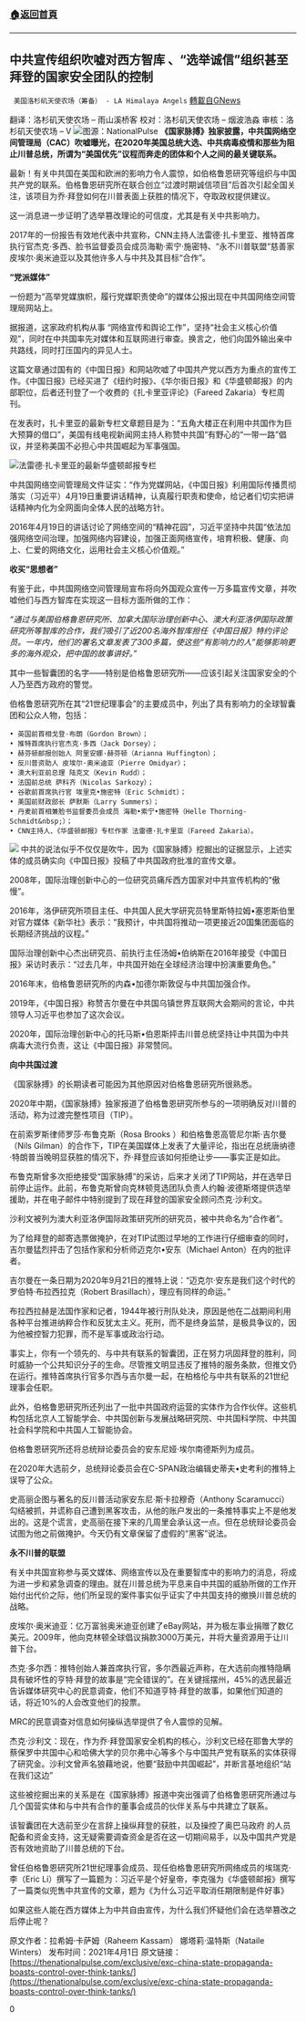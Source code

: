###  [:house:返回首頁](https://github.com/ourhimalayas/txt)
---

## 中共宣传组织吹嘘对西方智库 、“选举诚信”组织甚至拜登的国家安全团队的控制
` 美国洛杉矶天使农场（筹备） - LA Himalaya Angels` [轉載自GNews](https://gnews.org/zh-hans/1054020/)

翻译：洛杉矶天使农场 – 雨山溪桥客
校对：洛杉矶天使农场 – 烟波浩淼
审核：洛杉矶天使农场 – V
![]()![](https://gnews.org/wp-content/uploads/2021/04/ccp-influence.png)图源：NationalPulse
**《国家脉搏》独家披露，中共国网络空间管理局（CAC）吹嘘曝光，在2020年美国总统大选、中共病毒疫情和那些为阻止川普总统，所谓为“美国优先”议程而奔走的团体和个人之间的最关键联系。**

最新！有关中共国在美国和欧洲的影响力令人震惊，如伯格鲁恩研究等组织与中国共产党的联系。伯格鲁恩研究所在联合创立“过渡时期诚信项目”后首次引起全国关注，该项目为乔·拜登如何在川普表面上获胜的情况下，夺取政权提供建议。

这一消息进一步证明了选举篡改理论的可信度，尤其是有关中共影响力。

2017年的一份报告有效地代表中共宣称，CNN主持人法雷德·扎卡里亚、推特首席执行官杰克·多西、脸书监督委员会成员海勒·索宁·施密特、“永不川普联盟“慈善家皮埃尔·奥米迪亚以及其他许多人与中共及其目标“合作”。

**“党派媒体”**

一份题为“高举党媒旗帜，履行党媒职责使命”的媒体公报出现在中共国网络空间管理局网站上。

据报道，这家政府机构从事 “网络宣传和舆论工作”，坚持“社会主义核心价值观”，同时在中共国率先对媒体和互联网进行审查。换言之，他们向国外输出亲中共路线，同时打压国内的异见人士。

这篇文章通过国有的《中国日报》和网站吹嘘了中国共产党以西方为重点的宣传工作。《中国日报》已经买进了《纽约时报》、《华尔街日报》和《华盛顿邮报》的内部职位，后者还刊登了一个收费的《扎卡里亚评论》（Fareed Zakaria）专栏周刊。

在发表时，扎卡里亚的最新专栏文章题目是为：“五角大楼正在利用中共国作为巨大预算的借口”，美国有线电视新闻网主持人称赞中共国“有野心的“一带一路”倡议，并坚称美国不必担心中共国崛起为军事强国。

![]()![](https://thenationalpulse.com/wp-content/uploads/zakaria-1160x653.jpg)法雷德·扎卡里亚的最新华盛顿邮报专栏



中共国网络空间管理局文件证实：“作为党媒网站，《中国日报》利用国际传播贯彻落实（习近平）4月19日重要讲话精神，认真履行职责和使命，给记者们切实把讲话精神内化为全网面向全体人民的战略方针。

2016年4月19日的讲话讨论了网络空间的“精神花园”，习近平坚持中共国“依法加强网络空间治理，加强网络内容建设，加强正面网络宣传，培育积极、健康、向上、仁爱的网络文化，运用社会主义核心价值观。”

**收买“思想者”**

有鉴于此，中共国网络空间管理局宣布将向外国观众宣传一万多篇宣传文章，并吹嘘他们与西方智库在实现这一目标方面所做的工作：

*“通过与美国伯格鲁恩研究所、加拿大国际治理创新中心、澳大利亚洛伊国际政策研究所等智库的合作，我们吸引了近200名海外智库担任《中国日报》特约评论员。一年内，他们的署名文章发表了300多篇，使这些“有影响力的人”能够影响更多的海外观众，把中国的故事讲好。”*

其中一些智囊团的名字——特别是伯格鲁恩研究所——应该引起关注国家安全的个人乃至西方政府的警觉。

伯格鲁恩研究所在其“21世纪理事会”的主要成员中，列出了具有影响力的全球智囊团和公众人物，包括：


```
• 英国前首相戈登·布朗（Gordon Brown）；
• 推特首席执行官杰克·多西（Jack Dorsey）；
• 赫芬顿邮报创始人 阿里安娜·赫芬顿（Arianna Huffington）；
• 反川普资助人 皮埃尔·奥米迪亚（Pierre Omidyar）；
• 澳大利亚前总理 陆克文（Kevin Rudd）；
• 法国前总统 萨科齐（Nicolas Sarkozy）；
• 谷歌前首席执行官 埃里克•施密特（Eric Schmidt）；
• 美国前财政部长 萨默斯（Larry Summers）；
• 丹麦前首相兼脸书监督委员会成员 海勒•索宁•施密特（Helle Thorning-Schmidt&nbsp;）；
• CNN主持人、《华盛顿邮报》专栏作家 法雷德·扎卡里亚（Fareed Zakaria）。
```

![]()![](https://gnews.org/wp-content/uploads/2021/04/image-16.png)
中共的说法似乎不仅仅是吹牛，因为《国家脉搏》挖掘出的证据显示，上述实体的成员确实向《中国日报》投稿了中共国政府批准的宣传文章。

2008年，国际治理创新中心的一位研究员痛斥西方国家对中共宣传机构的“傲慢”。

2016年，洛伊研究所项目主任、中共国人民大学研究员特里斯特拉姆•塞恩斯伯里对官方媒体《新华社》表示：“我预计，中共国将推动一项更接近20国集团面临的长期经济挑战的议程。”

国际治理创新中心杰出研究员、前执行主任汤姆•伯纳斯在2016年接受《中国日报》采访时表示：“过去几年，中共国开始在全球经济治理中扮演重要角色。”

2016年末，伯格鲁恩研究所的内森•加德尔斯敦促与中共国加强合作。

2019年，《中国日报》称赞吉尔曼在中共国乌镇世界互联网大会期间的言论，中共领导人习近平也参加了这次会议。

2020年，国际治理创新中心的托马斯•伯恩斯抨击川普总统坚持让中共国为中共病毒大流行负责，这让《中国日报》非常赞同。

**向中共国过渡**

《国家脉搏》的长期读者可能因为其他原因对伯格鲁恩研究所很熟悉。

2020年中期，《国家脉搏》独家报道了伯格鲁恩研究所参与的一项明确反对川普的活动，称为过渡完整性项目（TIP）。

在前索罗斯律师罗莎·布鲁克斯（Rosa Brooks ）和伯格鲁恩高管尼尔斯·吉尔曼（Nils Gilman）的合作下，TIP在美国媒体上发表了大量评论，指出在总统唐纳德·特朗普当晚明显获胜的情况下，乔·拜登应该如何拒绝让步——事实正是如此。

布鲁克斯曾多次拒绝接受“国家脉搏”的采访，后来才关闭了TIP网站，并在选举日前停止运作。此前，布鲁克斯曾向克林顿竞选团队负责人约翰·波德斯塔提供选举援助，并在电子邮件中特别提到了现在拜登的国家安全顾问杰克·沙利文。

沙利文被列为澳大利亚洛伊国际政策研究所的研究员，被中共命名为“合作者”。

为了给拜登的邮寄选票做掩护，在对TIP试图过早地的工作进行仔细审查的同时，吉尔曼猛烈抨击了包括作家和分析师迈克尔•安东（Michael Anton）在内的批评者。

吉尔曼在一条日期为2020年9月21日的推特上说：“迈克尔·安东是我们这个时代的罗伯特·布拉西拉克（Robert Brasillach），理应有同样的命运。”

布拉西拉赫是法国作家和记者，1944年被行刑队处决，原因是他在二战期间利用各种平台推进纳粹合作和反犹太主义。死刑，而不是终身监禁，是极具争议的，因为他被控智力犯罪，而不是军事或政治行动。

事实上，你有一个领先的、与中共有联系的智囊团，正在努力巩固拜登的胜利，同时威胁一个公共知识分子的生命。尽管推文明显违反了推特的服务条款，但推文仍在运行。推特首席执行官多尔西与吉尔曼一起，在柏格伦与中共有联系的21世纪理事会任职。

此外，伯格鲁恩研究所还列出了一批中共国政府运营的实体作为合作伙伴。这些机构包括北京人工智能学会、中共国创新与发展战略研究院、中共国科学院、中共国社会科学院和中共国人工智能协会。

伯格鲁恩研究所还将总统辩论委员会的安东尼娅·埃尔南德斯列为成员。

在2020年大选前夕，总统辩论委员会在C-SPAN政治编辑史蒂夫•史考利的推特上误导了公众。

史高丽企图与著名的反川普活动家安东尼·斯卡拉穆奇（Anthony Scaramucci）勾结被抓，并谎称自己遭到黑客攻击，从他的账户发出的一条推特事实上不是他发出的。这是个谎言，史高丽在接下来的几周里会承认这一点。但在总统辩论委员会试图为他之前做掩护。今天仍有文章保留了虚假的“黑客”说法。

**永不川普的联盟**

有关中共国宣称参与英文媒体、网络宣传以及在重要智库中的影响力的消息，将成为进一步和紧急调查的理由。就在川普总统为平息来自中共国的威胁所做的工作开始付出代价之际，他们所呈现的案件事实似乎证实了中共国支持的撤换川普总统的战略。

皮埃尔·奥米迪亚：亿万富翁奥米迪亚创建了eBay网站，并为极左事业捐赠了数亿美元。2009年，他向克林顿全球倡议捐款3000万美元，并将大量资源用于让川普下台。

杰克·多尔西：推特创始人兼首席执行官，多尔西最近声称，在大选前向推特隐瞒具有破坏性的亨特·拜登的故事是“完全错误的”。在关键摇摆州，45%的选民最近告诉媒体研究中心的民意调查，他们不知道亨特·拜登的故事，如果他们知道的话，将近10%的人会改变他们的投票。

MRC的民意调查对信息如何操纵选举提供了令人震惊的见解。

杰克·沙利文：现在，作为乔·拜登国家安全机构的核心，沙利文已经在耶鲁大学的蔡保罗中共国中心和哈佛大学的贝尔弗中心等多个与中国共产党有联系的实体获得了研究金。沙利文曾声名狼藉地说，他要“鼓励中共国崛起”，并断言基地组织“站在我们这边”

这些被挖掘出来的关系是在《国家脉搏》报道中突出强调了伯格鲁恩研究所通过与几个国营实体和与中共有合作的董事会成员的伙伴关系与中共建立了联系。

该智囊团在大选前至少在言辞上操纵拜登的获胜，以及操控了奥巴马政府 的人员配备和资金支持，这无疑需要调查资金是否在这一切期间易手，以及中国共产党是否有效地资助了川普总统的下台。

曾任伯格鲁恩研究所21世纪理事会成员、现任伯格鲁恩研究所网络成员的埃瑞克·李（Eric Li）撰写了一篇题为：习近平是个好皇帝，李克强为《华盛顿邮报》撰写了一篇类似兜售中共宣传的文章，题为《为什么习近平取消任期限制是件好事》

如果这些人能在西方媒体上为中共自由宣传，为什么我们怀疑他们会在选举篡改之后停止呢？

原文作者：拉希姆·卡萨姆（Raheem Kassam） 娜塔莉·温特斯（Nataile Winters）
发布时间：2021年4月1日
原文链接：[https://thenationalpulse.com/exclusive/exc-china-state-propaganda-boasts-control-over-think-tanks/](https://thenationalpulse.com/exclusive/exc-china-state-propaganda-boasts-control-over-think-tanks/)

0
